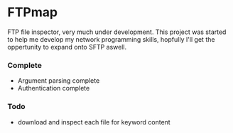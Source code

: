 # FTPmap

FTP file inspector, very much under development. This project was started to help me develop my network programming skills, hopfully I'll get the oppertunity to expand onto SFTP aswell.


### Complete

- Argument parsing complete
- Authentication complete

### Todo

- download and inspect each file for keyword content
